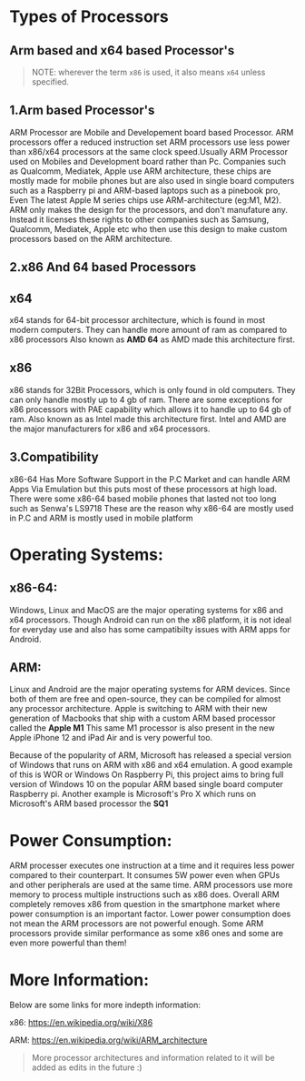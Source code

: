 # Types of Processors
## Arm based and x64 based Processor's

>NOTE: wherever the term `x86` is used, it also means `x64` unless specified.

## 1.Arm based Processor's
ARM Processor are Mobile and Developement board based Processor. ARM processors offer a reduced instruction set  ARM processors use less power than x86/x64 processors at the same clock speed.Usually ARM Processor used on Mobiles and Development board rather than Pc.
Companies such as Qualcomm, Mediatek, Apple use ARM architecture, these chips are mostly made for mobile phones but are also used in single board computers such as a Raspberry pi and ARM-based laptops such as a pinebook pro, Even The latest Apple M series chips use ARM-architecture (eg:M1, M2). ARM only makes the design for the processors, and don't manufature any. Instead it licenses these rights to other companies such as Samsung, Qualcomm, Mediatek, Apple etc who then use this design to make custom processors based on the ARM architecture.

## 2.x86 And 64 based Processors
## x64
x64 stands for 64-bit processor architecture, which is found in most modern computers. They can handle more amount of ram as compared to x86 processors
Also known as <strong>AMD 64</strong> as AMD made this architecture first.

## x86
x86 stands for 32Bit Processors, which is only found in old computers. They can only handle mostly up to 4 gb of ram. There are some exceptions for x86 processors with PAE capability which allows it to handle up to 64 gb of ram. Also known as  as Intel made this architecture first.
Intel and AMD are the major manufacturers for x86 and x64 processors.

## 3.Compatibility
x86-64 Has More Software Support in the P.C Market and can handle ARM Apps Via Emulation but this puts most of these processors at high load.
There were some x86-64 based mobile phones that lasted not too long such as Senwa's LS9718
These are the reason why x86-64 are mostly used in P.C and ARM is mostly used in mobile platform

# Operating Systems:
## x86-64:
Windows, Linux and MacOS are the major operating systems for x86 and x64 processors. Though Android can run on the x86 platform, it is not ideal for everyday use and also has some campatibilty issues with ARM apps for Android.

## ARM:
Linux and Android are the major operating systems for ARM devices. Since both of them are free and open-source, they can be compiled for almost any processor architecture. Apple is switching to ARM with their new generation of Macbooks that ship with a custom ARM based processor called the <strong>Apple M1</strong>
This same M1 processor is also present in the new Apple iPhone 12 and iPad Air and is very powerful too.


Because of the popularity of ARM, Microsoft has released a special version of Windows that runs on ARM with x86 and x64 emulation. A good example of this is WOR
or Windows On Raspberry Pi, this project aims to bring full version of Windows 10 on the popular ARM based single board computer Raspberry pi. Another example is Microsoft's Pro X which runs on Microsoft's ARM based processor the <strong>SQ1</strong>


# Power Consumption:
ARM processer executes one instruction at a time and it requires less power compared to their counterpart. It consumes 5W power even when GPUs and other peripherals are used at the same time. ARM processors use more memory to process multiple instructions such as x86 does. Overall ARM completely removes x86 from question in the smartphone market where power consumption is an important factor. Lower power consumption does not mean the ARM processors are not powerful enough. Some ARM processors provide similar performance as some x86 ones and some are even more powerful than them!


# More Information:
Below are some links for more indepth information:

x86:
https://en.wikipedia.org/wiki/X86

ARM:
https://en.wikipedia.org/wiki/ARM_architecture

>More processor architectures and information related to it will be added as edits in the future :)

